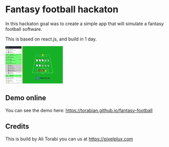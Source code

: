 # Fantasy football hackaton

In this hackaton goal was to create a simple app that will simulate a fantasy football software.

This is based on react.js, and build in 1 day.


![alt text](football-fantasy-react.png "Football fantasy, team assemble, making match")


## Demo online

You can see the demo here: https://torabian.github.io/fantasy-football

## Credits

This is build by Ali Torabi you can us at https://pixelplux.com